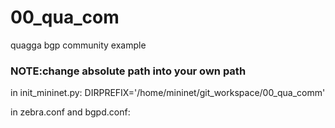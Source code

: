 # 00_qua_com
quagga bgp community example


### NOTE:change absolute path into your own path

in init_mininet.py:
DIRPREFIX='/home/mininet/git_workspace/00_qua_comm' 

in zebra.conf and bgpd.conf:
